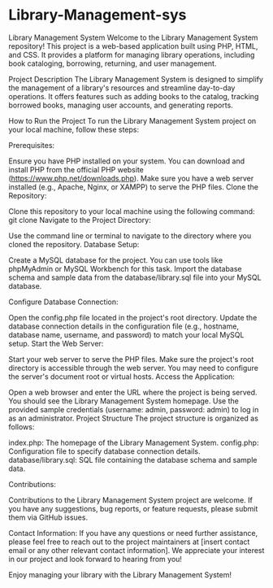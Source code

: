 # Library-Management-sys

Library Management System
Welcome to the Library Management System repository! This project is a web-based application built using PHP, HTML, and CSS. It provides a platform for managing library operations, including book cataloging, borrowing, returning, and user management.

Project Description
The Library Management System is designed to simplify the management of a library's resources and streamline day-to-day operations. It offers features such as adding books to the catalog, tracking borrowed books, managing user accounts, and generating reports.

How to Run the Project
To run the Library Management System project on your local machine, follow these steps:

Prerequisites:

Ensure you have PHP installed on your system. You can download and install PHP from the official PHP website (https://www.php.net/downloads.php).
Make sure you have a web server installed (e.g., Apache, Nginx, or XAMPP) to serve the PHP files.
Clone the Repository:

Clone this repository to your local machine using the following command:
git clone <repository-url>
Navigate to the Project Directory:

Use the command line or terminal to navigate to the directory where you cloned the repository.
Database Setup:

Create a MySQL database for the project. You can use tools like phpMyAdmin or MySQL Workbench for this task.
Import the database schema and sample data from the database/library.sql file into your MySQL database.

Configure Database Connection:

Open the config.php file located in the project's root directory.
Update the database connection details in the configuration file (e.g., hostname, database name, username, and password) to match your local MySQL setup.
Start the Web Server:

Start your web server to serve the PHP files.
Make sure the project's root directory is accessible through the web server. You may need to configure the server's document root or virtual hosts.
Access the Application:

Open a web browser and enter the URL where the project is being served.
You should see the Library Management System homepage.
Use the provided sample credentials (username: admin, password: admin) to log in as an administrator.
Project Structure
The project structure is organized as follows:

index.php: The homepage of the Library Management System.
config.php: Configuration file to specify database connection details.
database/library.sql: SQL file containing the database schema and sample data.


Contributions: 
  
Contributions to the Library Management System project are welcome. If you have any suggestions, bug reports, or feature requests, please submit them via GitHub issues.

Contact Information: 
If you have any questions or need further assistance, please feel free to reach out to the project maintainers at [insert contact email or any other relevant contact information]. We appreciate your interest in our project and look forward to hearing from you!

Enjoy managing your library with the Library Management System!




